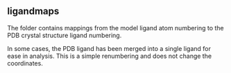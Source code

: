 ## ligandmaps

The folder contains mappings from the model ligand atom numbering to the PDB crystal structure ligand numbering.

In some cases, the PDB ligand has been merged into a single ligand for ease in analysis. This is a simple renumbering and does not change the coordinates.
